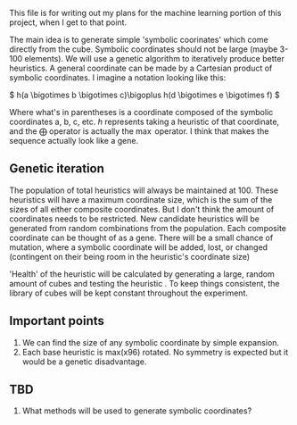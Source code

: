 This file is for writing out my plans for the machine learning portion of this project, when I get to that point.

The main idea is to generate simple 'symbolic coorinates' which come directly from the cube. Symbolic coordinates should not be large (maybe 3-100 elements). We will use a genetic algorithm to iteratively produce better heuristics. A general coordinate can be made by a Cartesian product of symbolic coordinates. I imagine a notation looking like this:

$ h(a \bigotimes b \bigotimes c)\bigoplus h(d \bigotimes e \bigotimes f) $

Where what's in parentheses is a coordinate composed of the symbolic coordinates a, b, c, etc. $h$ represents taking a heuristic of that coordinate, and the 
$\bigoplus$ operator is actually the $\max$ operator. I think that makes the sequence actually look like a gene.

## Genetic iteration
The population of total heuristics will always be maintained at 100. These heuristics will have a maximum coordinate size, which is the sum of the sizes of all either composite coordinates. But I don't think the amount of coordinates needs to be restricted. New candidate heuristics will be generated from random combinations from the population. Each composite coordinate can be thought of as a gene. There will be a small chance of mutation, where a symbolic coordinate will be added, lost, or changed (contingent on their being room in the heuristic's coordinate size)

'Health' of the heuristic will be calculated by generating a large, random amount of cubes and testing the heuristic . To keep things consistent, the library of cubes will be kept constant throughout the experiment. 

## Important points
1. We can find the size of any symbolic coordinate by simple expansion.
2. Each base heuristic is max(x96) rotated. No symmetry is expected but it would be a genetic disadvantage.

## TBD
1. What methods will be used to generate symbolic coordinates?
